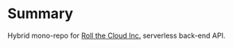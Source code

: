 # Summary

Hybrid mono-repo for [Roll the Cloud Inc.](https://github.com/rollthecloudinc) serverless back-end API.
